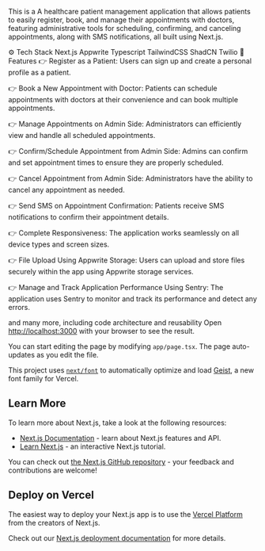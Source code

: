 This is a A healthcare patient management application that allows patients to easily register, book, and manage their appointments with doctors, featuring administrative tools for scheduling, confirming, and canceling appointments, along with SMS notifications, all built using Next.js.



⚙️ Tech Stack
Next.js
Appwrite
Typescript
TailwindCSS
ShadCN
Twilio
🔋 Features
👉 Register as a Patient: Users can sign up and create a personal profile as a patient.

👉 Book a New Appointment with Doctor: Patients can schedule appointments with doctors at their convenience and can book multiple appointments.

👉 Manage Appointments on Admin Side: Administrators can efficiently view and handle all scheduled appointments.

👉 Confirm/Schedule Appointment from Admin Side: Admins can confirm and set appointment times to ensure they are properly scheduled.

👉 Cancel Appointment from Admin Side: Administrators have the ability to cancel any appointment as needed.

👉 Send SMS on Appointment Confirmation: Patients receive SMS notifications to confirm their appointment details.

👉 Complete Responsiveness: The application works seamlessly on all device types and screen sizes.

👉 File Upload Using Appwrite Storage: Users can upload and store files securely within the app using Appwrite storage services.

👉 Manage and Track Application Performance Using Sentry: The application uses Sentry to monitor and track its performance and detect any errors.

and many more, including code architecture and reusability
Open [http://localhost:3000](http://localhost:3000) with your browser to see the result.

You can start editing the page by modifying `app/page.tsx`. The page auto-updates as you edit the file.

This project uses [`next/font`](https://nextjs.org/docs/app/building-your-application/optimizing/fonts) to automatically optimize and load [Geist](https://vercel.com/font), a new font family for Vercel.

## Learn More

To learn more about Next.js, take a look at the following resources:

- [Next.js Documentation](https://nextjs.org/docs) - learn about Next.js features and API.
- [Learn Next.js](https://nextjs.org/learn) - an interactive Next.js tutorial.

You can check out [the Next.js GitHub repository](https://github.com/vercel/next.js) - your feedback and contributions are welcome!

## Deploy on Vercel

The easiest way to deploy your Next.js app is to use the [Vercel Platform](https://vercel.com/new?utm_medium=default-template&filter=next.js&utm_source=create-next-app&utm_campaign=create-next-app-readme) from the creators of Next.js.

Check out our [Next.js deployment documentation](https://nextjs.org/docs/app/building-your-application/deploying) for more details.
